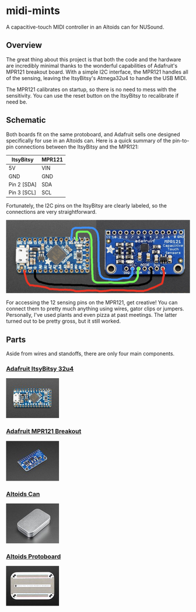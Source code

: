 # midi-mints
A capacitive-touch MIDI controller in an Altoids can for NUSound.

## Overview
The great thing about this project is that both the code and the 
hardware are incredibly minimal thanks to the wonderful capabilities
of Adafruit's MPR121 breakout board. With a simple I2C interface, the
MPR121 handles all of the sensing, leaving the ItsyBitsy's Atmega32u4
to handle the USB MIDI.

The MPR121 calibrates on startup, so there is no need to mess with
the sensitivity. You can use the reset button on the ItsyBitsy to 
recalibrate if need be. 

## Schematic
Both boards fit on the same protoboard, and Adafruit sells one designed
specifically for use in an Altoids can. Here is a quick summary of the
pin-to-pin connections between the ItsyBitsy and the MPR121:

| ItsyBitsy   | MPR121 |
|-------------|--------|
| 5V          | VIN    |
| GND         | GND    |
| Pin 2 [SDA] | SDA    |
| Pin 3 [SCL] | SCL    |

Fortunately, the I2C pins on the ItsyBitsy are clearly labeled,
so the connections are very straightforward.

![Schematic](images/schem.png)

For accessing the 12 sensing pins on the MPR121, get creative! You 
can connect them to pretty much anything using wires, gator clips or jumpers.
Personally, I've used plants and even pizza at past meetings. The 
latter turned out to be pretty gross, but it still worked.

## Parts
Aside from wires and standoffs, there are only four main components.
### [Adafruit ItsyBitsy 32u4](https://www.adafruit.com/product/3677)
![Adafruit ](images/32u4.jpg)

### [Adafruit MPR121 Breakout](https://www.adafruit.com/product/1982)
![Adafruit MPR121](images/MPR121.jpg)

### [Altoids Can](https://www.adafruit.com/product/97)
![Altoids Can](images/alt.jpg)

### [Altoids Protoboard](https://www.adafruit.com/product/723)
![Altoids Protoboard](images/alt_bb.jpg)